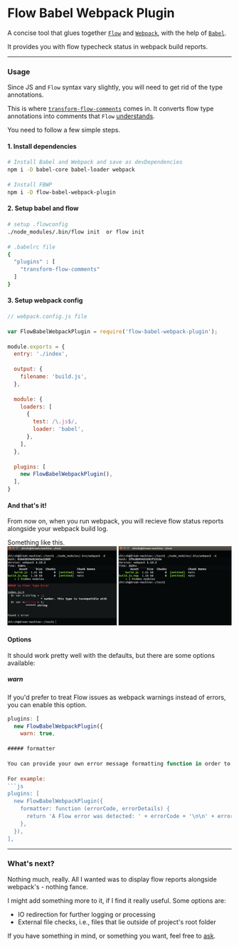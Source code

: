 # Flow Babel Webpack Plugin

A concise tool that glues together [`Flow`](https://flowtype.org/) and [`Webpack`](https://webpack.github.io/), with the help of [`Babel`](https://babeljs.io/).

It provides you with flow typecheck status in webpack build reports.

---

### Usage

Since JS and `Flow` syntax vary slightly, you will need to get rid of the type annotations.

This is where [`transform-flow-comments`](https://babeljs.io/docs/plugins/transform-flow-comments/) comes in. It converts flow type annotations into comments that `Flow` [understands](https://flowtype.org/blog/2015/02/20/Flow-Comments.html).

You need to follow a few simple steps.

#### 1. Install dependencies

```sh
# Install Babel and Webpack and save as devDependencies
npm i -D babel-core babel-loader webpack

# Install FBWP
npm i -D flow-babel-webpack-plugin
```

#### 2.  Setup babel and flow
```sh
# setup .flowconfig
./node_modules/.bin/flow init  or flow init

# .babelrc file
{
  "plugins" : [
    "transform-flow-comments"
  ]
}
```

#### 3. Setup webpack config

```js
// webpack.config.js file

var FlowBabelWebpackPlugin = require('flow-babel-webpack-plugin');

module.exports = {
  entry: './index',

  output: {
    filename: 'build.js',
  },

  module: {
    loaders: [
      {
        test: /\.js$/,
        loader: 'babel',
      },
    ],
  },

  plugins: [
    new FlowBabelWebpackPlugin(),
  ],
}
```

#### And that's it!

From now on, when you run webpack, you will recieve flow status reports alongside your webpack build log.

Something like this.
![](/demo.png)

#### Options

It should work pretty well with the defaults, but there are some options available:

##### warn

If you'd prefer to treat Flow issues as webpack warnings instead of errors, you can enable this option.

```js
plugins: [
  new FlowBabelWebpackPlugin({
    warn: true,

##### formatter

You can provide your own error message formatting function in order to customize the output.

For example:
```js
plugins: [
  new FlowBabelWebpackPlugin({
    formatter: function (errorCode, errorDetails) {
      return 'A Flow error was detected: ' + errorCode + '\n\n' + errorDetails;
    },
  }),
],
```

---

### What's next?

Nothing much, really. All I wanted was to display flow reports alongside webpack's - nothing fance.

I might add something more to it, if I find it really useful. Some options are:

* IO redirection for further logging or processing
* External file checks, i.e., files that lie outside of project's root folder

If you have something in mind, or something you want, feel free to [ask](https://github.com/zhirzh/flow-babel-webpack-plugin/issues).
